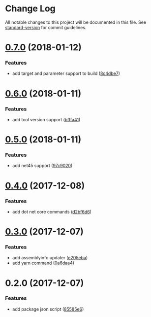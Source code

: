 # Change Log

All notable changes to this project will be documented in this file. See [standard-version](https://github.com/conventional-changelog/standard-version) for commit guidelines.

<a name="0.7.0"></a>
# [0.7.0](https://github.com/devdigital/Cake.Mix/compare/v0.6.0...v0.7.0) (2018-01-12)


### Features

* add target and parameter support to build ([8c4dbe7](https://github.com/devdigital/Cake.Mix/commit/8c4dbe7))



<a name="0.6.0"></a>
# [0.6.0](https://github.com/devdigital/Cake.Mix/compare/v0.5.0...v0.6.0) (2018-01-11)


### Features

* add tool version support ([bfffa41](https://github.com/devdigital/Cake.Mix/commit/bfffa41))



<a name="0.5.0"></a>
# [0.5.0](https://github.com/devdigital/Cake.Mix/compare/v0.4.0...v0.5.0) (2018-01-11)


### Features

* add net45 support ([97c9020](https://github.com/devdigital/Cake.Mix/commit/97c9020))



<a name="0.4.0"></a>
# [0.4.0](https://github.com/devdigital/Cake.Mix/compare/v0.3.0...v0.4.0) (2017-12-08)


### Features

* add dot net core commands ([d2bf6d6](https://github.com/devdigital/Cake.Mix/commit/d2bf6d6))



<a name="0.3.0"></a>
# [0.3.0](https://github.com/devdigital/Cake.Mix/compare/v0.2.0...v0.3.0) (2017-12-07)


### Features

* add assemblyinfo updater ([e205eba](https://github.com/devdigital/Cake.Mix/commit/e205eba))
* add yarn command ([0a6daa4](https://github.com/devdigital/Cake.Mix/commit/0a6daa4))



<a name="0.2.0"></a>
# 0.2.0 (2017-12-07)


### Features

* add package json script ([85585e6](https://github.com/devdigital/Cake.Mix/commit/85585e6))
